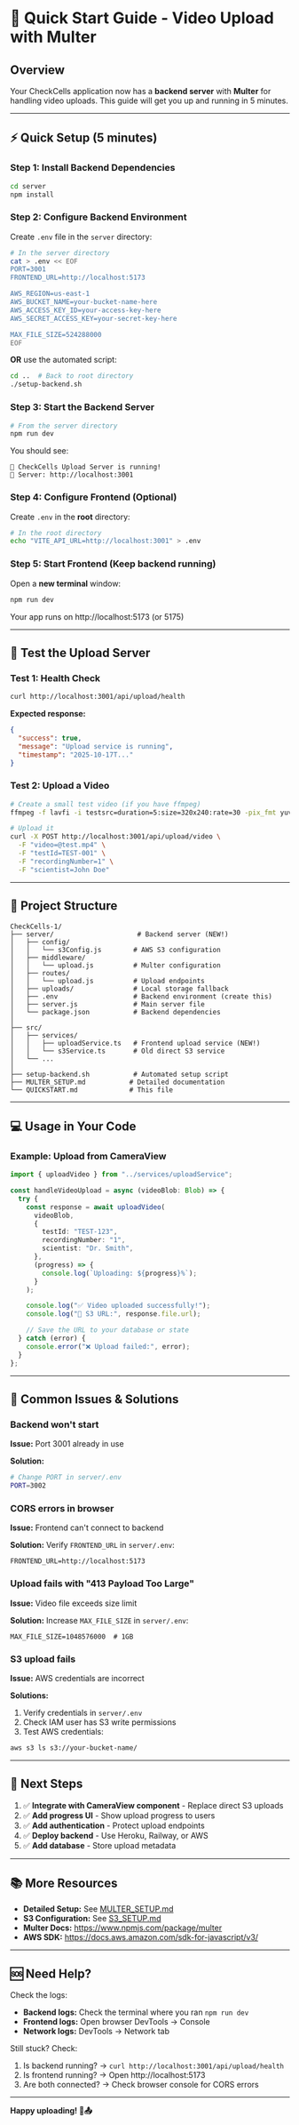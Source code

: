 # 🚀 Quick Start Guide - Video Upload with Multer

## Overview

Your CheckCells application now has a **backend server** with **Multer** for handling video uploads. This guide will get you up and running in 5 minutes.

---

## ⚡ Quick Setup (5 minutes)

### Step 1: Install Backend Dependencies

```bash
cd server
npm install
```

### Step 2: Configure Backend Environment

Create `.env` file in the `server` directory:

```bash
# In the server directory
cat > .env << EOF
PORT=3001
FRONTEND_URL=http://localhost:5173

AWS_REGION=us-east-1
AWS_BUCKET_NAME=your-bucket-name-here
AWS_ACCESS_KEY_ID=your-access-key-here
AWS_SECRET_ACCESS_KEY=your-secret-key-here

MAX_FILE_SIZE=524288000
EOF
```

**OR** use the automated script:

```bash
cd ..  # Back to root directory
./setup-backend.sh
```

### Step 3: Start the Backend Server

```bash
# From the server directory
npm run dev
```

You should see:

```
🚀 CheckCells Upload Server is running!
📡 Server: http://localhost:3001
```

### Step 4: Configure Frontend (Optional)

Create `.env` in the **root** directory:

```bash
# In the root directory
echo "VITE_API_URL=http://localhost:3001" > .env
```

### Step 5: Start Frontend (Keep backend running)

Open a **new terminal** window:

```bash
npm run dev
```

Your app runs on http://localhost:5173 (or 5175)

---

## 🧪 Test the Upload Server

### Test 1: Health Check

```bash
curl http://localhost:3001/api/upload/health
```

**Expected response:**

```json
{
  "success": true,
  "message": "Upload service is running",
  "timestamp": "2025-10-17T..."
}
```

### Test 2: Upload a Video

```bash
# Create a small test video (if you have ffmpeg)
ffmpeg -f lavfi -i testsrc=duration=5:size=320x240:rate=30 -pix_fmt yuv420p test.mp4

# Upload it
curl -X POST http://localhost:3001/api/upload/video \
  -F "video=@test.mp4" \
  -F "testId=TEST-001" \
  -F "recordingNumber=1" \
  -F "scientist=John Doe"
```

---

## 📁 Project Structure

```
CheckCells-1/
├── server/                     # Backend server (NEW!)
│   ├── config/
│   │   └── s3Config.js        # AWS S3 configuration
│   ├── middleware/
│   │   └── upload.js          # Multer configuration
│   ├── routes/
│   │   └── upload.js          # Upload endpoints
│   ├── uploads/               # Local storage fallback
│   ├── .env                   # Backend environment (create this)
│   ├── server.js              # Main server file
│   └── package.json           # Backend dependencies
│
├── src/
│   ├── services/
│   │   ├── uploadService.ts   # Frontend upload service (NEW!)
│   │   └── s3Service.ts       # Old direct S3 service
│   └── ...
│
├── setup-backend.sh           # Automated setup script
├── MULTER_SETUP.md           # Detailed documentation
└── QUICKSTART.md             # This file
```

---

## 💻 Usage in Your Code

### Example: Upload from CameraView

```typescript
import { uploadVideo } from "../services/uploadService";

const handleVideoUpload = async (videoBlob: Blob) => {
  try {
    const response = await uploadVideo(
      videoBlob,
      {
        testId: "TEST-123",
        recordingNumber: "1",
        scientist: "Dr. Smith",
      },
      (progress) => {
        console.log(`Uploading: ${progress}%`);
      }
    );

    console.log("✅ Video uploaded successfully!");
    console.log("📍 S3 URL:", response.file.url);

    // Save the URL to your database or state
  } catch (error) {
    console.error("❌ Upload failed:", error);
  }
};
```

---

## 🔧 Common Issues & Solutions

### Backend won't start

**Issue:** Port 3001 already in use

**Solution:**

```bash
# Change PORT in server/.env
PORT=3002
```

### CORS errors in browser

**Issue:** Frontend can't connect to backend

**Solution:** Verify `FRONTEND_URL` in `server/.env`:

```env
FRONTEND_URL=http://localhost:5173
```

### Upload fails with "413 Payload Too Large"

**Issue:** Video file exceeds size limit

**Solution:** Increase `MAX_FILE_SIZE` in `server/.env`:

```env
MAX_FILE_SIZE=1048576000  # 1GB
```

### S3 upload fails

**Issue:** AWS credentials are incorrect

**Solutions:**

1. Verify credentials in `server/.env`
2. Check IAM user has S3 write permissions
3. Test AWS credentials:

```bash
aws s3 ls s3://your-bucket-name/
```

---

## 🎯 Next Steps

1. ✅ **Integrate with CameraView component** - Replace direct S3 uploads
2. ✅ **Add progress UI** - Show upload progress to users
3. ✅ **Add authentication** - Protect upload endpoints
4. ✅ **Deploy backend** - Use Heroku, Railway, or AWS
5. ✅ **Add database** - Store upload metadata

---

## 📚 More Resources

- **Detailed Setup:** See [MULTER_SETUP.md](./MULTER_SETUP.md)
- **S3 Configuration:** See [S3_SETUP.md](./S3_SETUP.md)
- **Multer Docs:** https://www.npmjs.com/package/multer
- **AWS SDK:** https://docs.aws.amazon.com/sdk-for-javascript/v3/

---

## 🆘 Need Help?

Check the logs:

- **Backend logs:** Check the terminal where you ran `npm run dev`
- **Frontend logs:** Open browser DevTools → Console
- **Network logs:** DevTools → Network tab

Still stuck? Check:

1. Is backend running? → `curl http://localhost:3001/api/upload/health`
2. Is frontend running? → Open http://localhost:5173
3. Are both connected? → Check browser console for CORS errors

---

**Happy uploading! 🎥📤**
